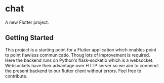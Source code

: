 # chat

A new Flutter project.

## Getting Started

This project is a starting point for a Flutter application which enables point to point flawless communicatio.
Thoug lots of improvement is required.
Here the backend runs on Python's flask-socketio which is a websocket. 
Websockets have their advantage over HTTP server so we aim to connenct the present backend to our flutter client without errors.
Feel free to contribute.
